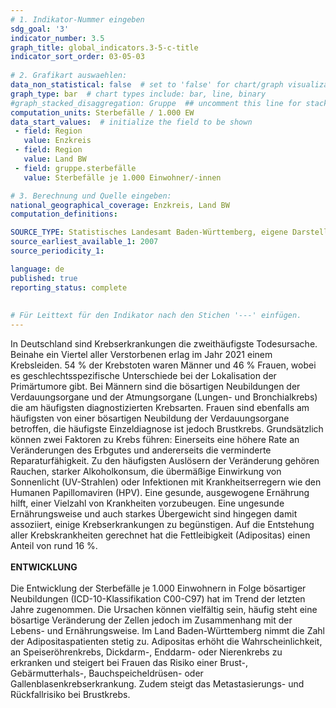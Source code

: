 ```yaml
---
# 1. Indikator-Nummer eingeben 
sdg_goal: '3' 
indicator_number: 3.5
graph_title: global_indicators.3-5-c-title
indicator_sort_order: 03-05-03
 
# 2. Grafikart auswaehlen: 
data_non_statistical: false  # set to 'false' for chart/graph visualization 
graph_type: bar  # chart types include: bar, line, binary 
#graph_stacked_disaggregation: Gruppe  ## uncomment this line for stacked bars. eplace 'Geschlecht' with the field of aggregation. 
computation_units: Sterbefälle / 1.000 EW 
data_start_values:  # initialize the field to be shown  
 - field: Region 
   value: Enzkreis
 - field: Region 
   value: Land BW 
 - field: gruppe.sterbefälle
   value: Sterbefälle je 1.000 Einwohner/-innen

# 3. Berechnung und Quelle eingeben: 
national_geographical_coverage: Enzkreis, Land BW
computation_definitions: 

SOURCE_TYPE: Statistisches Landesamt Baden-Württemberg, eigene Darstellung
source_earliest_available_1: 2007
source_periodicity_1: 

language: de   
published: true 
reporting_status: complete
 
 
# Für Leittext für den Indikator nach den Stichen '---' einfügen. 
---
```


In Deutschland sind Krebserkrankungen die zweithäufigste Todesursache. Beinahe ein Viertel aller Verstorbenen erlag im Jahr 2021 einem Krebsleiden. 54 % der Krebstoten waren Männer und 46 % Frauen, wobei es geschlechtsspezifische Unterschiede bei der Lokalisation der Primärtumore gibt. Bei Männern sind die bösartigen Neubildungen der Verdauungsorgane und der Atmungsorgane (Lungen- und Bronchialkrebs) die am häufigsten diagnostizierten Krebsarten. Frauen sind ebenfalls am häufigsten von einer bösartigen Neubildung der Verdauungsorgane betroffen, die häufigste Einzeldiagnose ist jedoch Brustkrebs. Grundsätzlich können zwei Faktoren zu Krebs führen: Einerseits eine höhere Rate an Veränderungen des Erbgutes und andererseits die verminderte Reparaturfähigkeit. Zu den häufigsten Auslösern der Veränderung gehören Rauchen, starker Alkoholkonsum, die übermäßige Einwirkung von Sonnenlicht (UV-Strahlen) oder Infektionen mit Krankheitserregern wie den Humanen Papillomaviren (HPV). Eine gesunde, ausgewogene Ernährung hilft, einer Vielzahl von Krankheiten vorzubeugen. Eine ungesunde Ernährungsweise und auch starkes Übergewicht sind hingegen damit assoziiert, einige Krebserkrankungen zu begünstigen. Auf die Entstehung aller Krebskrankheiten gerechnet hat die Fettleibigkeit (Adipositas) einen Anteil von rund 16 %. <br>
<br>
**ENTWICKLUNG** <br>
<br>
Die Entwicklung der Sterbefälle je 1.000 Einwohnern in Folge bösartiger Neubildungen (ICD-10-Klassifikation C00-C97) hat im Trend der letzten Jahre zugenommen. Die Ursachen können vielfältig sein, häufig steht eine bösartige Veränderung der Zellen jedoch im Zusammenhang mit der Lebens- und Ernährungsweise. Im Land Baden-Württemberg nimmt die Zahl der Adipositaspatienten stetig zu. Adipositas erhöht die Wahrscheinlichkeit, an Speiseröhrenkrebs, Dickdarm-, Enddarm- oder Nierenkrebs zu erkranken und steigert bei Frauen das Risiko einer Brust-, Gebärmutterhals-, Bauchspeicheldrüsen- oder Gallenblasenkrebserkrankung. Zudem steigt das Metastasierungs- und Rückfallrisiko bei Brustkrebs.

